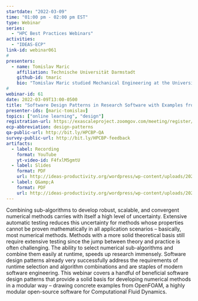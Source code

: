 ```yaml
---
startdate: "2022-03-09"
time: "01:00 pm - 02:00 pm EST"
type: Webinar
series:
  - "HPC Best Practices Webinars"
activities:
  - "IDEAS-ECP"
link-id: webinar061
#
presenters:
  - name: Tomislav Maric
    affiliation: Technische Universität Darmstadt
    github-id: tmaric
    bio: "Tomislav Maric studied Mechanical Engineering at the University of Zagreb, Croatia, and has obtained his Ph.D. degree at the Institute for Mathematical Modeling and Analysis (MMA), Mathematics Department, at TU Darmstadt (Germany) and is currently working at TU Darmstadt as Athene Young Investigator. Tomislav has been developing unstructured Lagrangian / Eulerian Interface Approximation (LEIA) methods for simulating two-phase flows in the OpenFOAM open-source software since 2008. As a member of the Collaborative Research Center 1194 (CRC) at TU Darmstadt, he supports CRC-1194 researchers in developing research software and data."
#
webinar-id: 61
date: 2022-03-09T13:00-0500
title: "Software Design Patterns in Research Software with Examples from OpenFOAM"
presenter-ids: [maric-tomislav]
topics: ["online learning", "design"]
registration-url: https://exascaleproject.zoomgov.com/meeting/register/vJIscuupqD4rGjGuOSSg2TNB9NgJhI_qkiY
ecp-abbreviation: design-patterns
qa-public-url: http://bit.ly/HPCBP-QA
survey-public-url: http://bit.ly/HPCBP-feedback
artifacts:
  - label: Recording
    format: YouTube
    yt-video-id: F4fxlM5gmtU
  - label: Slides
    format: PDF
    url: http://ideas-productivity.org/wordpress/wp-content/uploads/2022/03/hpcbp061-designpatterns.pdf
  - label: Q&amp;A
    format: PDF
    url: http://ideas-productivity.org/wordpress/wp-content/uploads/2022/03/hpcbp061-designpatterns-qa.pdf
---
```

Combining sub-algorithms to develop robust, scalable, and convergent numerical methods carries with itself a high level of uncertainty. Extensive automatic testing reduces this uncertainty for methods whose properties cannot be proven mathematically in all application scenarios – basically, most numerical methods. Methods with a more solid theoretical basis still require extensive testing since the jump between theory and practice is often challenging. The ability to select numerical sub-algorithms and combine them easily at runtime, speeds up research immensely. Software design patterns already very successfully address the requirements of runtime selection and algorithm combinations and are staples of modern software engineering. This webinar covers a handful of beneficial software design patterns that provide a solid basis for developing numerical methods in a modular way – drawing concrete examples from OpenFOAM, a highly modular open-source software for Computational Fluid Dynamics.
